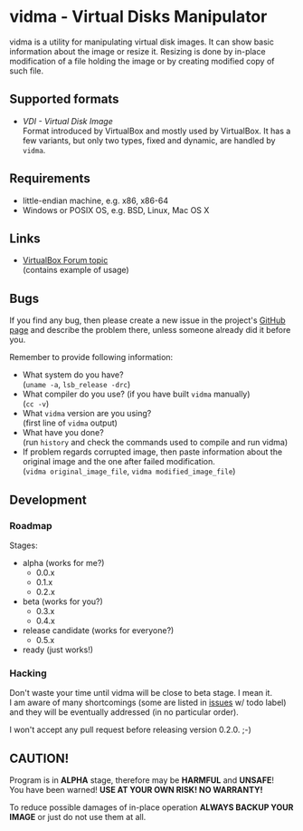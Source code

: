 vidma - Virtual Disks Manipulator
=================================

vidma is a utility for manipulating virtual disk images. It can show basic
information about the image or resize it. Resizing is done by in-place
modification of a file holding the image or by creating modified copy of such
file.


Supported formats
-----------------

  * _VDI - Virtual Disk Image_  
    Format introduced by VirtualBox and mostly used by VirtualBox. It has a few
    variants, but only two types, fixed and dynamic, are handled by `vidma`.


Requirements
------------

* little-endian machine, e.g. x86, x86-64
* Windows or POSIX OS, e.g. BSD, Linux, Mac OS X


Links
-----

* [VirtualBox Forum topic](http://tinyurl.com/vbox-vidma)  
  (contains example of usage)


Bugs
----

If you find any bug, then please create a new issue in the project's
[GitHub page][1] and describe the problem there, unless someone already did it
before you.

  [1]: https://github.com/przemoc/vidma/issues

Remember to provide following information:

* What system do you have?  
  (`uname -a`, `lsb_release -drc`)
* What compiler do you use? (if you have built `vidma` manually)  
  (`cc -v`)
* What `vidma` version are you using?  
  (first line of `vidma` output)
* What have you done?  
  (run `history` and check the commands used to compile and run vidma)
* If problem regards corrupted image, then paste information about the original
  image and the one after failed modification.  
  (`vidma original_image_file`, `vidma modified_image_file`)


Development
-----------

### Roadmap

Stages:

* alpha (works for me?)
  * 0.0.x
  * 0.1.x
  * 0.2.x
* beta (works for you?)
  * 0.3.x
  * 0.4.x
* release candidate (works for everyone?)
  * 0.5.x
* ready (just works!)

### Hacking

Don't waste your time until vidma will be close to beta stage. I mean it.  
I am aware of many shortcomings (some are listed in [issues][1] w/ todo label)
and they will be eventually addressed (in no particular order).

I won't accept any pull request before releasing version 0.2.0. ;-)


CAUTION!
--------

Program is in **ALPHA** stage, therefore may be **HARMFUL** and **UNSAFE**!  
You have been warned! **USE AT YOUR OWN RISK! NO WARRANTY!**

To reduce possible damages of in-place operation **ALWAYS BACKUP YOUR IMAGE**
or just do not use them at all.
